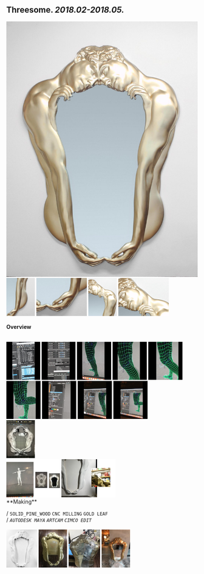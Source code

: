 
## Threesome. _2018.02-2018.05._  
![Threesome](/projects/Threesome/100.jpg)<a href="https://ewwgene.github.io/projects/Threesome/111.jpg"><img src="/projects/Threesome/111.jpg" height="100"></a> <a href="https://ewwgene.github.io/projects/Threesome/113.jpg"><img src="/projects/Threesome/113.jpg" height="100"></a> <a href="https://ewwgene.github.io/projects/Threesome/115.jpg"><img src="/projects/Threesome/115.jpg" height="100"></a> <a href="https://ewwgene.github.io/projects/Threesome/117.jpg"><img src="/projects/Threesome/117.jpg" height="100"></a> 
<br>  
**Overview**  
 
<br>
<a href="https://ewwgene.github.io/projects/Threesome/Making/111.jpg"><img src="/projects/Threesome/Making/111.jpg" height="100"></a> <a href="https://ewwgene.github.io/projects/Threesome/Making/113.jpg"><img src="/projects/Threesome/Making/113.jpg" height="100"></a> <a href="https://ewwgene.github.io/projects/Threesome/Making/115.jpg"><img src="/projects/Threesome/Making/115.jpg" height="100"></a> <a href="https://ewwgene.github.io/projects/Threesome/Making/116.jpg"><img src="/projects/Threesome/Making/116.jpg" height="100"></a> <a href="https://ewwgene.github.io/projects/Threesome/Making/117.jpg"><img src="/projects/Threesome/Making/117.jpg" height="100"></a> <a href="https://ewwgene.github.io/projects/Threesome/Making/118.jpg"><img src="/projects/Threesome/Making/118.jpg" height="100"></a> <a href="https://ewwgene.github.io/projects/Threesome/Making/123.jpg"><img src="/projects/Threesome/Making/123.jpg" height="100"></a> <a href="https://ewwgene.github.io/projects/Threesome/Making/124.jpg"><img src="/projects/Threesome/Making/124.jpg" height="100"></a> <a href="https://ewwgene.github.io/projects/Threesome/Making/125.jpg"><img src="/projects/Threesome/Making/125.jpg" height="100"></a> <br><a href="https://ewwgene.github.io/projects/Threesome/Making/203.jpg"><img src="/projects/Threesome/Making/203.jpg" height="100"></a> <br><a href="https://ewwgene.github.io/projects/Threesome/Making/333.jpg"><img src="/projects/Threesome/Making/333.jpg" height="100"></a> <a href="https://ewwgene.github.io/projects/Threesome/Making/335.jpg"><img src="/projects/Threesome/Making/335.jpg" height="100"></a> <br>  
**Making**  
  
/
`SOLID_PINE_WOOD` `CNC MILLING` `GOLD LEAF`   
/
_`AUTODESK MAYA`_ _`ARTCAM`_ _`CIMCO EDIT`_   
<br>
<a href="https://ewwgene.github.io/projects/Threesome/303.jpg"><img src="/projects/Threesome/303.jpg" height="100"></a> <a href="https://ewwgene.github.io/projects/Threesome/304.jpg"><img src="/projects/Threesome/304.jpg" height="100"></a> <a href="https://ewwgene.github.io/projects/Threesome/305.jpg"><img src="/projects/Threesome/305.jpg" height="100"></a> <a href="https://ewwgene.github.io/projects/Threesome/307.jpg"><img src="/projects/Threesome/307.jpg" height="100"></a> 
<br>

